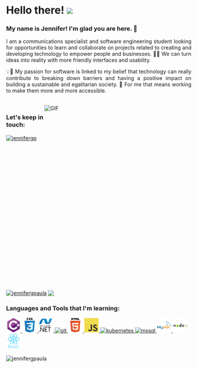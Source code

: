 <h1 align = "justify"> Hello there! <img src="https://media.giphy.com/media/hvRJCLFzcasrR4ia7z/giphy.gif" width="50px"></h1>

<h3> My name is Jennifer! I'm glad you are here. 🤗 </h3>
<p align = "justify">I am a communications specialist and software engineering student looking for opportunities to learn and collaborate on projects related to creating and developing technology to empower people and businesses. 🐱‍👓 We can turn ideas into reality with more friendly interfaces and usability. </p>
<p align = "justify">💡🖤 My passion for software is linked to my belief that technology can really contribute to breaking down barriers and having a positive impact on building a sustainable and egalitarian society. 🚀 For me that means working to make them more and more accessible.</p>

<br />
 <img align="right" alt="GIF" src="https://user-images.githubusercontent.com/63617025/149363211-8ad51114-d4c3-4fbf-8b8c-347385bcbac1.gif" width="400" height="500" />
 
<h3 align="left">Let's keep in touch:</h3>
<a href="https://linkedin.com/in/jennifergp" target="blank"><img align="center" src="https://raw.githubusercontent.com/rahuldkjain/github-profile-readme-generator/master/src/images/icons/Social/linked-in-alt.svg" alt="jennifergp" height="30" width="40" /></a>
<a href="https://instagram.com/jennifergpaula" target="blank"><img align="center" src="https://raw.githubusercontent.com/rahuldkjain/github-profile-readme-generator/master/src/images/icons/Social/instagram.svg" alt="jennifergpaula" height="30" width="40" /></a>
 <a href = "mailto:jennifergpaula@gmail.com" target="blank"><img width="30" align="center" src="https://cdn-icons-png.flaticon.com/512/732/732200.png"></a>


<h3 align="left">Languages and Tools that I'm learning:</h3>
<p align="left"> </a> <a href="https://www.w3schools.com/cs/" target="_blank" rel="noreferrer"> <img src="https://raw.githubusercontent.com/devicons/devicon/master/icons/csharp/csharp-original.svg" alt="csharp" width="40" height="40"/> </a> <a href="https://www.w3schools.com/css/" target="_blank" rel="noreferrer"> <img src="https://raw.githubusercontent.com/devicons/devicon/master/icons/css3/css3-original-wordmark.svg" alt="css3" width="40" height="40"/> </a> <a href="https://dotnet.microsoft.com/" target="_blank" rel="noreferrer"> <img src="https://raw.githubusercontent.com/devicons/devicon/master/icons/dot-net/dot-net-original-wordmark.svg" alt="dotnet" width="40" height="40"/> </a> <a href="https://git-scm.com/" target="_blank" rel="noreferrer"> <img src="https://www.vectorlogo.zone/logos/git-scm/git-scm-icon.svg" alt="git" width="40" height="40"/> </a> <a href="https://www.w3.org/html/" target="_blank" rel="noreferrer"> <img src="https://raw.githubusercontent.com/devicons/devicon/master/icons/html5/html5-original-wordmark.svg" alt="html5" width="40" height="40"/> </a> </a> <a href="https://developer.mozilla.org/en-US/docs/Web/JavaScript" target="_blank" rel="noreferrer"> <img src="https://raw.githubusercontent.com/devicons/devicon/master/icons/javascript/javascript-original.svg" alt="javascript" width="40" height="40"/> <a href="https://kubernetes.io" target="_blank" rel="noreferrer"> <img src="https://www.vectorlogo.zone/logos/kubernetes/kubernetes-icon.svg" alt="kubernetes" width="40" height="40"/> </a> </a> <a href="https://www.microsoft.com/en-us/sql-server" target="_blank" rel="noreferrer"> <img src="https://www.svgrepo.com/show/303229/microsoft-sql-server-logo.svg" alt="mssql" width="40" height="40"/> </a> <a href="https://www.mysql.com/" target="_blank" rel="noreferrer"> <img src="https://raw.githubusercontent.com/devicons/devicon/master/icons/mysql/mysql-original-wordmark.svg" alt="mysql" width="40" height="40"/> </a> <a href="https://nodejs.org" target="_blank" rel="noreferrer"> <img src="https://raw.githubusercontent.com/devicons/devicon/master/icons/nodejs/nodejs-original-wordmark.svg" alt="nodejs" width="40" height="40"/> </a> <a href="https://reactjs.org/" target="_blank" rel="noreferrer"> <img src="https://raw.githubusercontent.com/devicons/devicon/master/icons/react/react-original-wordmark.svg" alt="react" width="40" height="40"/> </a> </p>

<p><img align="center" src="https://github-readme-stats.vercel.app/api/top-langs?username=jennifergpaula&show_icons=true&locale=en&layout=compact" alt="jennifergpaula" /></p>
